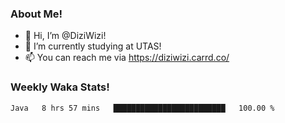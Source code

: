 ### About Me!
- 👋 Hi, I’m @DiziWizi!
- 🌱 I’m currently studying at UTAS!
- 📫 You can reach me via https://diziwizi.carrd.co/

### Weekly Waka Stats!
<!--START_SECTION:waka-->

```text
Java   8 hrs 57 mins   █████████████████████████   100.00 %
```

<!--END_SECTION:waka-->
